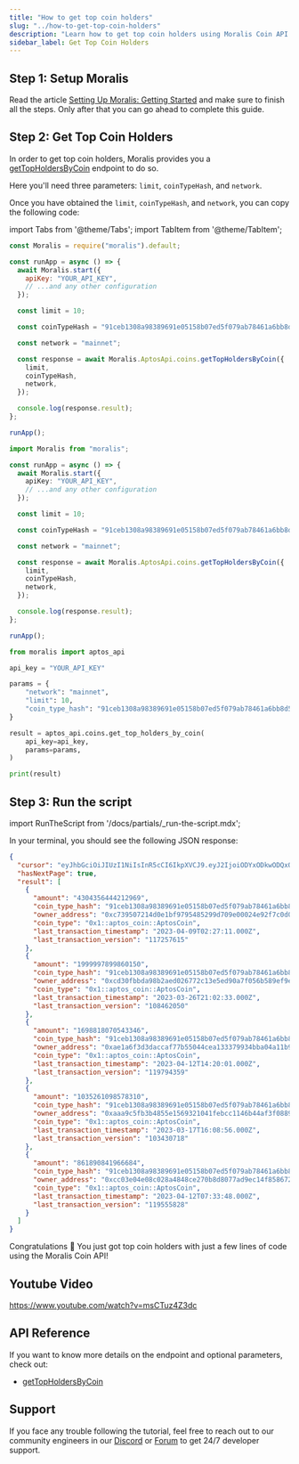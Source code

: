 ```yaml
---
title: "How to get top coin holders"
slug: "../how-to-get-top-coin-holders"
description: "Learn how to get top coin holders using Moralis Coin API."
sidebar_label: Get Top Coin Holders
---
```


## Step 1: Setup Moralis

Read the article [Setting Up Moralis: Getting Started](/web3-data-api/aptos/get-your-api-key) and make sure to finish all the steps. Only after that you can go ahead to complete this guide.

## Step 2: Get Top Coin Holders

In order to get top coin holders, Moralis provides you a [getTopHoldersByCoin](/web3-data-api/aptos/reference/get-top-holders-by-coin) endpoint to do so.

Here you'll need three parameters: `limit`, `coinTypeHash`, and `network`.

Once you have obtained the `limit`, `coinTypeHash`, and `network`, you can copy the following code:

import Tabs from '@theme/Tabs';
import TabItem from '@theme/TabItem';

<Tabs groupId="programming-language">
  <TabItem value="javascript" label="index.js (JavaScript)" default>

```javascript index.js
const Moralis = require("moralis").default;

const runApp = async () => {
  await Moralis.start({
    apiKey: "YOUR_API_KEY",
    // ...and any other configuration
  });

  const limit = 10;

  const coinTypeHash = "91ceb1308a98389691e05158b07ed5f079ab78461a6bb8d5a4054b1bb5cb8bb6";

  const network = "mainnet";

  const response = await Moralis.AptosApi.coins.getTopHoldersByCoin({
    limit,
    coinTypeHash,
    network,
  });

  console.log(response.result);
};

runApp();
```

</TabItem>
<TabItem value="typescript" label="index.ts (TypeScript)">

```typescript index.ts
import Moralis from "moralis";

const runApp = async () => {
  await Moralis.start({
    apiKey: "YOUR_API_KEY",
    // ...and any other configuration
  });

  const limit = 10;

  const coinTypeHash = "91ceb1308a98389691e05158b07ed5f079ab78461a6bb8d5a4054b1bb5cb8bb6";

  const network = "mainnet";

  const response = await Moralis.AptosApi.coins.getTopHoldersByCoin({
    limit,
    coinTypeHash,
    network,
  });

  console.log(response.result);
};

runApp();
```

</TabItem>
<TabItem value="python" label="index.py (Python)">

```python index.py
from moralis import aptos_api

api_key = "YOUR_API_KEY"

params = {
    "network": "mainnet",
    "limit": 10,
    "coin_type_hash": "91ceb1308a98389691e05158b07ed5f079ab78461a6bb8d5a4054b1bb5cb8bb6"
}

result = aptos_api.coins.get_top_holders_by_coin(
    api_key=api_key,
    params=params,
)

print(result)
```

</TabItem>
</Tabs>

## Step 3: Run the script

import RunTheScript from '/docs/partials/\_run-the-script.mdx';

<RunTheScript />

In your terminal, you should see the following JSON response:

```json
{
  "cursor": "eyJhbGciOiJIUzI1NiIsInR5cCI6IkpXVCJ9.eyJ2IjoiODYxODkwODQxOTY2Njg0IiwibyI6MSwiaWF0IjoxNjgxMzA5MjQ0fQ.UMcD4qEsRGd6ZQMGqQ4gdj_t-RjGzTgVjn196G--jMg",
  "hasNextPage": true,
  "result": [
    {
      "amount": "4304356444212969",
      "coin_type_hash": "91ceb1308a98389691e05158b07ed5f079ab78461a6bb8d5a4054b1bb5cb8bb6",
      "owner_address": "0xc739507214d0e1bf9795485299d709e00024e92f7c0d055a4c2c39717882bdfd",
      "coin_type": "0x1::aptos_coin::AptosCoin",
      "last_transaction_timestamp": "2023-04-09T02:27:11.000Z",
      "last_transaction_version": "117257615"
    },
    {
      "amount": "1999997899860150",
      "coin_type_hash": "91ceb1308a98389691e05158b07ed5f079ab78461a6bb8d5a4054b1bb5cb8bb6",
      "owner_address": "0xcd30fbbda98b2aed026772c13e5ed90a7f056b589ef9e78cd96415e1af12451c",
      "coin_type": "0x1::aptos_coin::AptosCoin",
      "last_transaction_timestamp": "2023-03-26T21:02:33.000Z",
      "last_transaction_version": "108462050"
    },
    {
      "amount": "1698818070543346",
      "coin_type_hash": "91ceb1308a98389691e05158b07ed5f079ab78461a6bb8d5a4054b1bb5cb8bb6",
      "owner_address": "0xae1a6f3d3daccaf77b55044cea133379934bba04a11b9d0bbd643eae5e6e9c70",
      "coin_type": "0x1::aptos_coin::AptosCoin",
      "last_transaction_timestamp": "2023-04-12T14:20:01.000Z",
      "last_transaction_version": "119794359"
    },
    {
      "amount": "1035261098578310",
      "coin_type_hash": "91ceb1308a98389691e05158b07ed5f079ab78461a6bb8d5a4054b1bb5cb8bb6",
      "owner_address": "0xaaa9c5fb3b4855e1569321041febcc1146b44af3f08893d4ce41846cc7e25645",
      "coin_type": "0x1::aptos_coin::AptosCoin",
      "last_transaction_timestamp": "2023-03-17T16:08:56.000Z",
      "last_transaction_version": "103430718"
    },
    {
      "amount": "861890841966684",
      "coin_type_hash": "91ceb1308a98389691e05158b07ed5f079ab78461a6bb8d5a4054b1bb5cb8bb6",
      "owner_address": "0xcc03e04e08c028a4848ce270b8d8077ad9ec14f8586727b9ed7792039f1b207e",
      "coin_type": "0x1::aptos_coin::AptosCoin",
      "last_transaction_timestamp": "2023-04-12T07:33:48.000Z",
      "last_transaction_version": "119555828"
    }
  ]
}
```

Congratulations 🥳 You just got top coin holders with just a few lines of code using the Moralis Coin API!

## Youtube Video

https://www.youtube.com/watch?v=msCTuz4Z3dc

## API Reference

If you want to know more details on the endpoint and optional parameters, check out:

- [getTopHoldersByCoin](/web3-data-api/aptos/reference/get-top-holders-by-coin)

## Support

If you face any trouble following the tutorial, feel free to reach out to our community engineers in our [Discord](https://moralis.io/discord) or [Forum](https://forum.moralis.io) to get 24/7 developer support.
